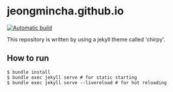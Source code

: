 # jeongmincha.github.io

[![Automatic build](https://github.com/jeongmincha/jeongmincha.github.io/actions/workflows/pages-deploy.yml/badge.svg)](https://github.com/jeongmincha/jeongmincha.github.io/actions/workflows/pages-deploy.yml)

This repository is written by using a jekyll theme called 'chirpy'.

## How to run

```shell
$ bundle install
$ bundle exec jekyll serve # for static starting
$ bundle exec jekyll serve --livereload # for hot reloading
```
